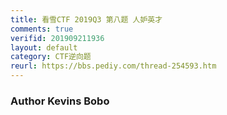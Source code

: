 ```yaml
---
title: 看雪CTF 2019Q3 第八题 人妒英才
comments: true
verifid: 201909211936
layout: default
category: CTF逆向题
reurl: https://bbs.pediy.com/thread-254593.htm
---
```


### Author Kevins Bobo

